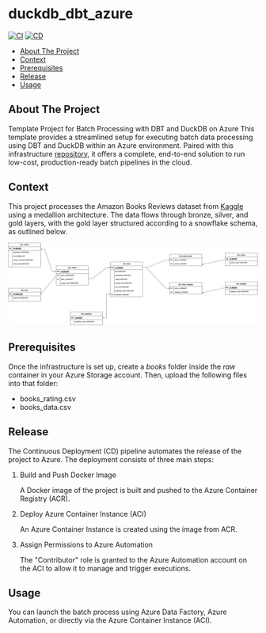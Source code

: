 # duckdb_dbt_azure

[![CI](https://github.com/VictorMeyer77/duckdb_dbt_azure/actions/workflows/ci.yml/badge.svg)](https://github.com/VictorMeyer77/duckdb_dbt_azure/actions/workflows/ci.yml)
[![CD](https://github.com/VictorMeyer77/duckdb_dbt_azure/actions/workflows/cd.yml/badge.svg)](https://github.com/VictorMeyer77/duckdb_dbt_azure/actions/workflows/cd.yml)

- [About The Project](#about-the-project)
- [Context](#context)
- [Prerequisites](#prerequisites)
- [Release](#release)
- [Usage](#usage)

## About The Project

Template Project for Batch Processing with DBT and DuckDB on Azure
This template provides a streamlined setup for executing batch data processing using DBT and DuckDB within an Azure environment.
Paired with this infrastructure [repository](https://github.com/VictorMeyer77/duckdb-dbt-azure-infra), it offers a complete, end-to-end solution to run low-cost, production-ready batch pipelines in the cloud.

## Context

This project processes the Amazon Books Reviews dataset from [Kaggle](https://www.kaggle.com/datasets/mohamedbakhet/amazon-books-reviews) using a medallion architecture.
The data flows through bronze, silver, and gold layers, with the gold layer structured according to a snowflake schema, as outlined below.

![book_review_erd.png](resources/book_review_erd.png)


## Prerequisites

Once the infrastructure is set up, create a _books_ folder inside the _raw_ container in your Azure Storage account. Then, upload the following files into that folder:

* books_rating.csv
* books_data.csv

## Release

The Continuous Deployment (CD) pipeline automates the release of the project to Azure. The deployment consists of three main steps:

1. Build and Push Docker Image

    A Docker image of the project is built and pushed to the Azure Container Registry (ACR).


2. Deploy Azure Container Instance (ACI)

    An Azure Container Instance is created using the image from ACR.


3. Assign Permissions to Azure Automation

    The "Contributor" role is granted to the Azure Automation account on the ACI to allow it to manage and trigger executions.

## Usage

You can launch the batch process using Azure Data Factory, Azure Automation, or directly via the Azure Container Instance (ACI).